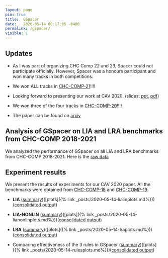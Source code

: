 ```yaml
---
layout: page
pin: true
title:  GSpacer
date:   2020-05-14 00:17:06 -0400
permalink: /gspacer/
visible: 1
---
```

## Updates
- As I was part of organizing CHC Comp 22 and 23, Spacer could not participate officially. However, Spacer was a honours participant and won many tracks in both competitions.

- We won ALL tracks in [CHC-COMP-21](https://chc-comp.github.io/#Rarts)!!!!

- Looking forward to presenting our work at CAV 2020. (slides: [ppt](/assets/gspc/CAV20_157_slides.pptx), [pdf](/assets/gspc/CAV20_157_slides.pdf))

- We won three of the four tracks in [CHC-COMP-20](https://chc-comp.github.io/#Rarts)!!!!

- The paper can be found on [arxiv](https://arxiv.org/abs/2005.13301)

## Analysis of GSpacer on LIA and LRA benchmarks from CHC-COMP 2018-2021
We analyzed the performance of GSpacer on all LIA and LRA benchmarks from CHC-COMP 2018-2021. Here is the [raw data](/assets/gspc/chc-comp18-21/all-results.tar.gz) 


## Experiment results
We present the results of experiments for our CAV 2020 paper.
All the benchmarks were obtained from  [CHC-COMP-18](https://chc-comp.github.io/2018/) and [CHC-COMP-19](https://chc-comp.github.io/2019/).

- **LIA** ([summary](/assets/gspc/LIA-LIN/summary.txt))([plots]({% link _posts/2020-05-14-lialinplots.md%}))([consolidated output](/assets/gspc/LIA-LIN/gspc-lia-lin.zip))

- **LIA-NONLIN** ([summary](/assets/gspc/LIA-NONLIN/summary.txt))([plots]({% link _posts/2020-05-14-lianonlinplots.md%}))([consolidated output](/assets/gspc/LIA-NONLIN/gspc-lia-nonlin.zip))

- **LRA** ([summary](/assets/gspc/LRA/summary.txt))([plots]({% link _posts/2020-05-14-lraplots.md%}))([consolidated output](/assets/gspc/LRA/gspc-lra.zip))

- Comparing effectiveness of the 3 rules in GSpacer ([summary](/assets/gspc/rules/summary.txt))([plots]({% link _posts/2020-05-14-rulesplots.md%}))([consolidated output](/assets/gspc/rules/gspc-rules.zip))
